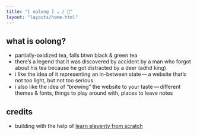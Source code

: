 ```yaml
---
title: "[ oolong ] ☕️ / 🍵"
layout: "layouts/home.html"
---
```


## what is oolong?

- partially-oxidized tea, falls btwn black & green tea
- there’s a legend that it was discovered by accident by a man who forgot about his tea because he got distracted by a deer (adhd king)
- i like the idea of it representing an in-between state — a website that’s not too light, but not too serious
- i also like the idea of “brewing” the website to your taste — different themes & fonts, things to play around with, places to leave notes

## credits

- building with the help of [learn eleventy from scratch](https://learneleventyfromscratch.com/)
